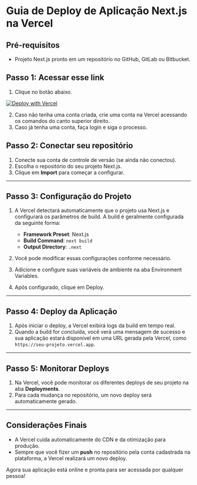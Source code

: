 # Guia de Deploy de Aplicação Next.js na Vercel

## Pré-requisitos

- Projeto Next.js pronto em um repositório no GitHub, GitLab ou Bitbucket.

## Passo 1: Acessar esse link

1. Clique no botão abaixo.

[![Deploy with Vercel](https://vercel.com/button)](https://vercel.com/new)

2. Caso não tenha uma conta criada, crie uma conta na Vercel acessando os comandos do canto superior direito.
3. Caso já tenha uma conta, faça login e siga o processo.

## Passo 2: Conectar seu repositório

1. Conecte sua conta de controle de versão (se ainda não conectou).
2. Escolha o repositório do seu projeto Next.js.
3. Clique em **Import** para começar a configurar.

---

## Passo 3: Configuração do Projeto

1. A Vercel detectará automaticamente que o projeto usa Next.js e configurará os parâmetros de build. A build é geralmente configurada da seguinte forma:
    - **Framework Preset**: Next.js
    - **Build Command**: `next build`
    - **Output Directory**: `.next`

2. Você pode modificar essas configurações conforme necessário.
3. Adicione e configure suas variáveis de ambiente na aba Environment Variables.
4. Após configurado, clique em Deploy.

---

## Passo 4: Deploy da Aplicação

1. Após iniciar o deploy, a Vercel exibirá logs da build em tempo real.
2. Quando a build for concluída, você verá uma mensagem de sucesso e sua aplicação estará disponível em uma URL gerada pela Vercel, como `https://seu-projeto.vercel.app`.

---

## Passo 5: Monitorar Deploys

1. Na Vercel, você pode monitorar os diferentes deploys de seu projeto na aba **Deployments**.
2. Para cada mudança no repositório, um novo deploy será automaticamente gerado.

---

## Considerações Finais

- A Vercel cuida automaticamente do CDN e da otimização para produção.
- Sempre que você fizer um **push** no repositório pela conta cadastrada na plataforma, a Vercel realizará um novo deploy.

Agora sua aplicação está online e pronta para ser acessada por qualquer pessoa!
